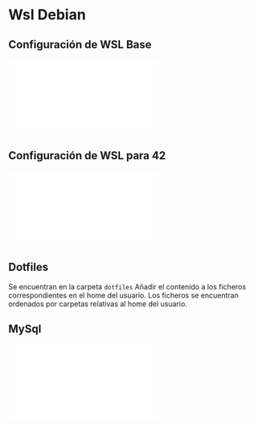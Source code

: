 # Wsl Debian 

## Configuración de WSL Base

![](README/wsl-Debian.md)

## Configuración de WSL para 42

![](README/42_configs.md)

## Dotfiles
Se encuentran en la carpeta `dotfiles`
Añadir el contenido a los ficheros correspondientes en el home del usuario.
Los ficheros se encuentran ordenados por carpetas relativas al home del usuario.

## MySql

![](README/mysql.md)